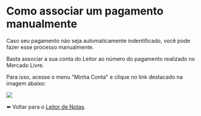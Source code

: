 # Como associar um pagamento manualmente

Caso seu pagamento náo seja automaticamente indentificado, você pode fazer esse processo manualmente.

Basta associar a sua conta do Leitor ao número do pagamento realizado no Mercado Livre.

Para isso, acesse o menu "Minha Conta" e clique no link destacado na imagem abaixo:

![](https://s3-eu-west-1.amazonaws.com/blackhole.customerly.io/attachments/froala/images/48fa8b951c60ed4887e384cb78a5f9fc.png)

⬅️ Voltar para o [Leitor de Notas](https://leitordenotas.com.br/).
